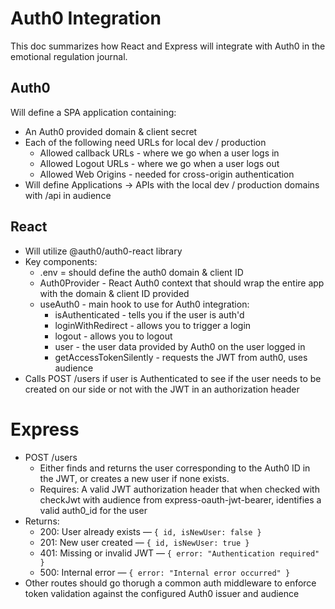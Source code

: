 # Auth0 Integration

This doc summarizes how React and Express will integrate with Auth0 in the emotional regulation journal.

## Auth0
Will define a SPA application containing:
* An Auth0 provided domain & client secret
* Each of the following need URLs for local dev / production
   * Allowed callback URLs - where we go when a user logs in
   * Allowed Logout URLs - where we go when a user logs out
   * Allowed Web Origins - needed for cross-origin authentication
* Will define Applications -> APIs with the local dev / production domains with /api in audience

## React
* Will utilize @auth0/auth0-react library
* Key components:
  * .env = should define the auth0 domain & client ID
  * Auth0Provider - React Auth0 context that should wrap the entire app with the domain & client ID provided
  * useAuth0 - main hook to use for Auth0 integration:
    * isAuthenticated - tells you if the user is auth'd
    * loginWithRedirect - allows you to trigger a login
    * logout - allows you to logout
    * user - the user data provided by Auth0 on the user logged in
    * getAccessTokenSilently - requests the JWT from auth0, uses audience
* Calls POST /users if user is Authenticated to see if the user
  needs to be created on our side or not with the JWT in an
  authorization header

# Express
* POST /users
  * Either finds and returns the user corresponding to the Auth0 ID in the JWT, or creates a new user if none exists.
  * Requires: A valid JWT authorization header that when checked with checkJwt with audience from express-oauth-jwt-bearer, identifies a valid auth0_id for the user
* Returns:
  * 200: User already exists — `{ id, isNewUser: false }`
  * 201: New user created — `{ id, isNewUser: true }`
  * 401: Missing or invalid JWT — `{ error: "Authentication required" }`
  * 500: Internal error — `{ error: "Internal error occurred" }`
* Other routes should go thorugh a common auth middleware to enforce token validation against the configured Auth0 issuer and audience
